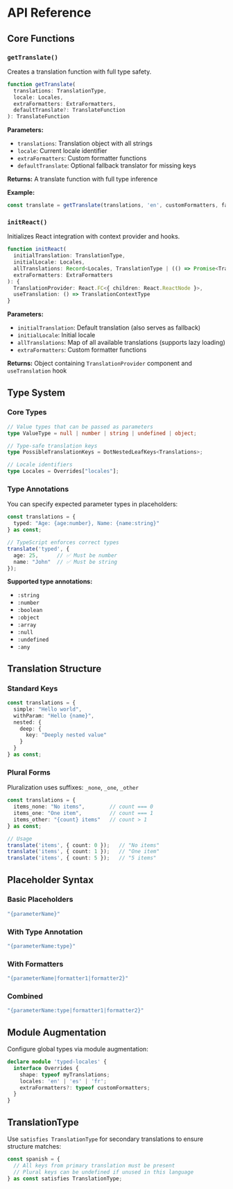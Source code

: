 # API Reference

## Core Functions

### `getTranslate()`

Creates a translation function with full type safety.

```typescript
function getTranslate(
  translations: TranslationType,
  locale: Locales,
  extraFormatters: ExtraFormatters,
  defaultTranslate?: TranslateFunction
): TranslateFunction
```

**Parameters:**
- `translations`: Translation object with all strings
- `locale`: Current locale identifier
- `extraFormatters`: Custom formatter functions
- `defaultTranslate`: Optional fallback translator for missing keys

**Returns:** A translate function with full type inference

**Example:**
```typescript
const translate = getTranslate(translations, 'en', customFormatters, fallbackTranslate);
```

### `initReact()`

Initializes React integration with context provider and hooks.

```typescript
function initReact(
  initialTranslation: TranslationType,
  initialLocale: Locales,
  allTranslations: Record<Locales, TranslationType | (() => Promise<TranslationType>)>,
  extraFormatters: ExtraFormatters
): {
  TranslationProvider: React.FC<{ children: React.ReactNode }>,
  useTranslation: () => TranslationContextType
}
```

**Parameters:**
- `initialTranslation`: Default translation (also serves as fallback)
- `initialLocale`: Initial locale
- `allTranslations`: Map of all available translations (supports lazy loading)
- `extraFormatters`: Custom formatter functions

**Returns:** Object containing `TranslationProvider` component and `useTranslation` hook

## Type System

### Core Types

```typescript
// Value types that can be passed as parameters
type ValueType = null | number | string | undefined | object;

// Type-safe translation keys
type PossibleTranslationKeys = DotNestedLeafKeys<Translations>;

// Locale identifiers
type Locales = Overrides["locales"];
```

### Type Annotations

You can specify expected parameter types in placeholders:

```typescript
const translations = {
  typed: "Age: {age:number}, Name: {name:string}"
} as const;

// TypeScript enforces correct types
translate('typed', { 
  age: 25,      // ✅ Must be number
  name: "John"  // ✅ Must be string
});
```

**Supported type annotations:**
- `:string`
- `:number`  
- `:boolean`
- `:object`
- `:array`
- `:null`
- `:undefined`
- `:any`

## Translation Structure

### Standard Keys

```typescript
const translations = {
  simple: "Hello world",
  withParam: "Hello {name}",
  nested: {
    deep: {
      key: "Deeply nested value"
    }
  }
} as const;
```

### Plural Forms

Pluralization uses suffixes: `_none`, `_one`, `_other`

```typescript
const translations = {
  items_none: "No items",        // count === 0
  items_one: "One item",         // count === 1  
  items_other: "{count} items"   // count > 1
} as const;

// Usage
translate('items', { count: 0 });   // "No items"
translate('items', { count: 1 });   // "One item"
translate('items', { count: 5 });   // "5 items"
```

## Placeholder Syntax

### Basic Placeholders
```typescript
"{parameterName}"
```

### With Type Annotation
```typescript
"{parameterName:type}"
```

### With Formatters
```typescript
"{parameterName|formatter1|formatter2}"
```

### Combined
```typescript
"{parameterName:type|formatter1|formatter2}"
```

## Module Augmentation

Configure global types via module augmentation:

```typescript
declare module 'typed-locales' {
  interface Overrides {
    shape: typeof myTranslations;
    locales: 'en' | 'es' | 'fr';
    extraFormatters?: typeof customFormatters;
  }
}
```

## TranslationType

Use `satisfies TranslationType` for secondary translations to ensure structure matches:

```typescript
const spanish = {
  // All keys from primary translation must be present
  // Plural keys can be undefined if unused in this language
} as const satisfies TranslationType;
```